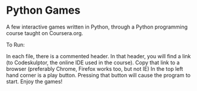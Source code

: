 Python Games
============

A few interactive games written in Python, through a Python programming course taught on Coursera.org.

To Run:

In each file, there is a commented header. In that header, you will find a link (to Codeskulptor, the online IDE used in the course).
Copy that link to a browser (preferably Chrome, Firefox works too, but not IE)
In the top left hand corner is a play button. Pressing that button will cause the program to start.
Enjoy the games!
